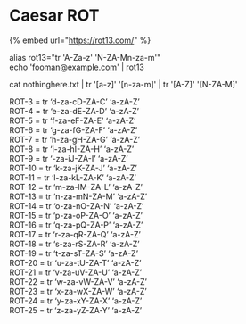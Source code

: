 # Caesar ROT

{% embed url="https://rot13.com/" %}

alias rot13="tr 'A-Za-z' 'N-ZA-Mn-za-m'"  
echo 'fooman@example.com' \| rot13

cat nothinghere.txt \| tr '\[a-z\]' '\[n-za-m\]' \| tr '\[A-Z\]' '\[N-ZA-M\]'

ROT-3 = tr ‘d-za-cD-ZA-C’ ‘a-zA-Z’  
ROT-4 = tr ‘e-za-dE-ZA-D’ ‘a-zA-Z’  
ROT-5 = tr ‘f-za-eF-ZA-E’ ‘a-zA-Z’  
ROT-6 = tr ‘g-za-fG-ZA-F’ ‘a-zA-Z’  
ROT-7 = tr ‘h-za-gH-ZA-G’ ‘a-zA-Z’  
ROT-8 = tr ‘i-za-hI-ZA-H’ ‘a-zA-Z’  
ROT-9 = tr ‘-za-iJ-ZA-I’ ‘a-zA-Z’  
ROT-10 = tr ‘k-za-jK-ZA-J’ ‘a-zA-Z’  
ROT-11 = tr ‘l-za-kL-ZA-K’ ‘a-zA-Z’  
ROT-12 = tr ‘m-za-lM-ZA-L’ ‘a-zA-Z’  
ROT-13 = tr ‘n-za-mN-ZA-M’ ‘a-zA-Z’  
ROT-14 = tr ‘o-za-nO-ZA-N’ ‘a-zA-Z’  
ROT-15 = tr ‘p-za-oP-ZA-O’ ‘a-zA-Z’  
ROT-16 = tr ‘q-za-pQ-ZA-P’ ‘a-zA-Z’  
ROT-17 = tr ‘r-za-qR-ZA-Q’ ‘a-zA-Z’  
ROT-18 = tr ‘s-za-rS-ZA-R’ ‘a-zA-Z’  
ROT-19 = tr ‘t-za-sT-ZA-S’ ‘a-zA-Z’  
ROT-20 = tr ‘u-za-tU-ZA-T’ ‘a-zA-Z’  
ROT-21 = tr ‘v-za-uV-ZA-U’ ‘a-zA-Z’  
ROT-22 = tr ‘w-za-vW-ZA-V’ ‘a-zA-Z’  
ROT-23 = tr ‘x-za-wX-ZA-W’ ‘a-zA-Z’  
ROT-24 = tr ‘y-za-xY-ZA-X’ ‘a-zA-Z’  
ROT-25 = tr ‘z-za-yZ-ZA-Y’ ‘a-zA-Z’

